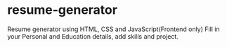 # resume-generator

Resume generator using HTML, CSS and JavaScript(Frontend only)
Fill in your Personal and Education details, add skills and project.
